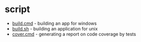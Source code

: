 # script

* [build.cmd](win/build.cmd) - building an app for windows
* [build.sh](linux/build.sh) - building an application for unix
* [cover.cmd](win/cover.cmd) - generating a report on code coverage by tests